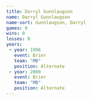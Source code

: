 ```yaml
---
title: Darryl Gunnlaugson
name: Darryl Gunnlaugson
name-sort: Gunnlaugson, Darryl
games: 0
wins: 0
losses: 0
years:
 - year: 1996
   event: Brier
   team: "MB"
   position: Alternate
 - year: 2000
   event: Brier
   team: "MB"
   position: Alternate
---
```

